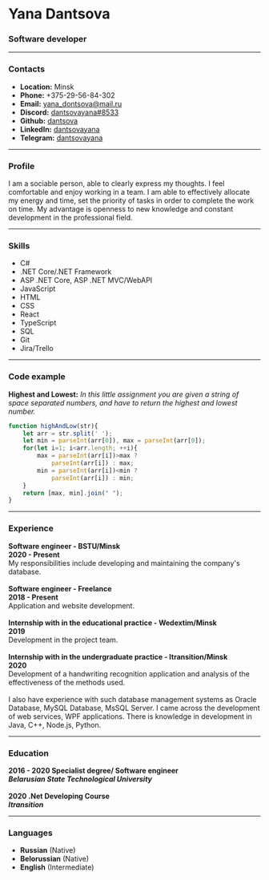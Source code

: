 # Yana Dantsova
### Software developer

---

### Contacts

- **Location:** Minsk <br>
- **Phone:** +375-29-56-84-302 <br>
- **Email:** yana_dontsova@mail.ru <br>
- **Discord:** [dantsovayana#8533](https://discordapp.com/users/dantsovayana#8533) <br>
- **Github:** [dantsova](https://github.com/dantsova) <br>
- **LinkedIn:** [dantsovayana](https://www.linkedin.com/in/dantsovayana) <br>
- **Telegram:** [dantsovayana](https://www.t.me/dantsovayana) <br>

---

### Profile

I am a sociable person, able to clearly express my thoughts.
I feel comfortable and enjoy working in a team.
I am able to effectively allocate my energy and time, set the priority of tasks in order to complete the work on time.
My advantage is openness to new knowledge and constant development in the professional field.

---

### Skills
- C#
- .NET Core/.NET Framework
- ASP .NET Core, ASP .NET MVC/WebAPI
- JavaScript
- HTML
- CSS
- React
- TypeScript
- SQL
- Git
- Jira/Trello

---

### Code example

**Highest and Lowest:** *In this little assignment you are given a string of space separated numbers, and have to return the highest and lowest number.* <br>
```javascript
function highAndLow(str){
    let arr = str.split(' ');
    let min = parseInt(arr[0]), max = parseInt(arr[0]);
    for(let i=1; i<arr.length; ++i){
        max = parseInt(arr[i])>max ?
            parseInt(arr[i]) : max;
        min = parseInt(arr[i])<min ?
            parseInt(arr[i]) : min;
    }
    return [max, min].join(" ");
}
```

---

### Experience

**Software engineer - BSTU/Minsk** <br>
**2020 - Present** <br>
My responsibilities include developing and maintaining the company's database. <br> <br>
**Software engineer - Freelance** <br>
**2018 - Present** <br>
Application and website development. <br>  <br>
**Internship with in the educational practice - Wedextim/Minsk** <br>
**2019** <br>
Development in the project team. <br>  <br>
**Internship with in the undergraduate practice - Itransition/Minsk** <br> 
**2020** <br>
Development of a handwriting recognition application and analysis of the effectiveness of the methods used. <br> <br>
I also have experience with such database management systems as Oracle Database, MySQL Database, MsSQL Server. I came across the development of web services, WPF applications. There is knowledge in development in Java, C++, Node.js, Python.

---

### Education

**2016 - 2020 Specialist degree/ Software engineer** <br>
***Belarusian State Technological University*** <br> <br>
**2020 .Net Developing Course** <br>
***Itransition***

---

### Languages

- **Russian** (Native)
- **Belorussian** (Native)
- **English** (Intermediate)

